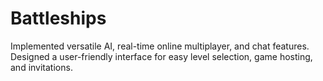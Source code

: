 # Battleships
Implemented versatile AI, real-time online multiplayer, and chat features. Designed a user-friendly interface for easy level selection, game hosting, and invitations.
